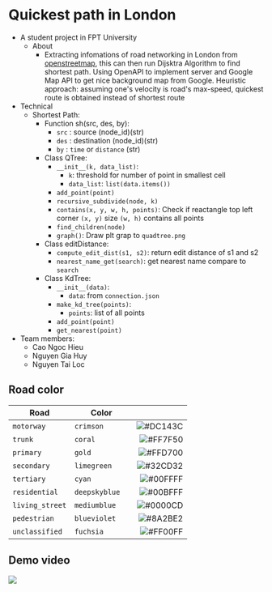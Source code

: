 # Quickest path in London
* A student project in FPT University
   * About
      * Extracting infomations of road networking in London from [openstreetmap](https://www.openstreetmap.org/), this can then run Dijsktra Algorithm to find shortest path. Using OpenAPI to implement server and Google Map API to get nice background map from Google. Heuristic approach: assuming one's velocity is road's max-speed, quickest route is obtained instead of shortest route
* Technical
   * Shortest Path:
      * Function sh(src, des, by):
          * `src` : source (node_id)(str)
          * `des` : destination (node_id)(str)
          * `by` : `time` or `distance` (str)
      * Class QTree:
          * `__init__(k, data_list)`:
              * `k`: threshold for number of point in smallest cell
              * `data_list`: `list(data.items())`
          * `add_point(point)`
          * `recursive_subdivide(node, k)`
          * `contains(x, y, w, h, points)`: Check if reactangle top left corner `(x, y)` size `(w, h)` contains all points
          * `find_children(node)`
          * `graph()`: Draw plt grap to `quadtree.png`
      * Class editDistance:
          * `compute_edit_dist(s1, s2)`: return edit distance of s1 and s2
          * `nearest_name_get(search)`: get nearest name compare to `search`
      * Class KdTree:
          * `__init__(data)`: 
              * `data`: from `connection.json`
          * `make_kd_tree(points)`: 
              * `points`: list of all points
          * `add_point(point)`
          * `get_nearest(point)`
* Team members: 
    * Cao Ngoc Hieu
    * Nguyen Gia Huy
    * Nguyen Tai Loc
    
## Road color

| Road                       | Color | |
|----------------------------|:----------------:|--------:|
| `motorway`                 | `crimson      `|![#DC143C](https://via.placeholder.com/15/DC143C/000000?text=+) |
| `trunk`                    | `coral        `|![#FF7F50](https://via.placeholder.com/15/FF7F50/000000?text=+)             | 
| `primary`                  | `gold         `|![#FFD700](https://via.placeholder.com/15/FFD700/000000?text=+)           | 
| `secondary`                | `limegreen    `|![#32CD32](https://via.placeholder.com/15/32CD32/000000?text=+)   |
| `tertiary`                 | `cyan         `|![#00FFFF](https://via.placeholder.com/15/00FFFF/000000?text=+) | 
| `residential`              | `deepskyblue  `|![#00BFFF](https://via.placeholder.com/15/00BFFF/000000?text=+)           | 
| `living_street`            | `mediumblue   `|![#0000CD](https://via.placeholder.com/15/0000CD/000000?text=+)           | 
| `pedestrian`               | `blueviolet   `|![#8A2BE2](https://via.placeholder.com/15/8A2BE2/000000?text=+)     | 
| `unclassified`             | `fuchsia      `|![#FF00FF](https://via.placeholder.com/15/FF00FF/000000?text=+)    | 

## Demo video

![](demo.gif)
